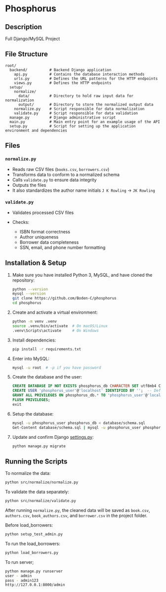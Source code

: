 # Phosphorus

## Description

Full Django/MySQL Project

## File Structure

```
root/
  backend/          # Backend Django application
    api.py          # Contains the database interaction methods
    urls.py         # Defines the URL patterns for the HTTP endpoints
    views.py        # Defines the HTTP endpoints
  setup/    
    normalize/    
      data/         # Directory to hold raw input data for normalization
      output/       # Directory to store the normalized output data
    normalize.py    # Script responsible for data normalization
    validate.py     # Script responsible for data validation
  manage.py         # Django administrative script
  main.py           # Main entry point for an example usage of the API
  setup.py          # Script for setting up the application environment and dependencies
```

## Files

### `normalize.py`

* Reads raw CSV files (`books.csv`, `borrowers.csv`)
* Transforms data to conform to a normalized schema
* Calls `validate.py` to ensure data integrity
* Outputs the files
* It also standardizes the author name initials `J K Rowling` -> `JK Rowling`

### `validate.py`

* Validates processed CSV files
* Checks:

  * ISBN format correctness
  * Author uniqueness
  * Borrower data completeness
  * SSN, email, and phone number formatting

## Installation & Setup

1. Make sure you have installed Python 3, MySQL, and have cloned the repository:

   ```sh
   python --version
   mysql --version
   git clone https://github.com/Boden-C/phosphorus
   cd phosphorus
   ```
2. Create and activate a virtual environment:

   ```sh
   python -m venv .venv
   source .venv/bin/activate  # On macOS/Linux
   .venv\Scripts\activate     # On Windows
   ```
3. Install dependencies:

   ```sh
   pip install -r requirements.txt
   ```
4. Enter into MySQL:

   ```sh
   mysql -u root  # -p if you have password
   ```
5. Create the database and the user:

   ```sql
   CREATE DATABASE IF NOT EXISTS phosphorus_db CHARACTER SET utf8mb4 COLLATE utf8mb4_unicode_ci;
   CREATE USER 'phosphorus_user'@'localhost' IDENTIFIED BY '';  -- Default to empty password
   GRANT ALL PRIVILEGES ON phosphorus_db.* TO 'phosphorus_user'@'localhost';
   FLUSH PRIVILEGES;
   exit
   ```
6. Setup the database:

   ```sh
   mysql -u phosphorus_user phosphorus_db < database/schema.sql
   Get-Content database/schema.sql | mysql -u phosphorus_user phosphorus_db  # On Windows Powershell
   ```
7. Update and confirm Django [settings.py](./api/settings.py):

   ```sh
   python manage.py migrate
   ```

## Running the Scripts

To normalize the data:

```sh
python src/normalize/normalize.py
```

To validate the data separately:

```sh
python src/normalize/validate.py
```

After running `normalize.py`, the cleaned data will be saved as `book.csv`, `authors.csv`, `book_authors.csv`, and `borrower.csv` in the project folder.

Before load_borrowers:

```sh
python setup_test_admin.py
```

To run the load_borrowers:

```sh
python load_borrowers.py
```

To run server;

```sh
python manage.py runserver
user - admin
pass - admin123
http://127.0.0.1:8000/admin
```

